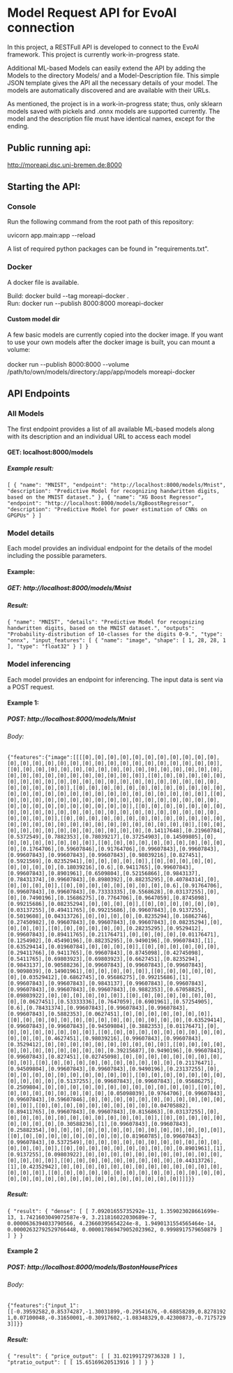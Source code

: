 # Model Request API for EvoAI connection

In this project, a RESTFull API is developed to connect to the EvoAl framework. This project is currently work-in-progress state.

Additional ML-based Models can easily extend the API by adding the Models to the directory Models/ and a Model-Description file. This simple JSON template gives the API all the necessary details of your model. The models are automatically discovered and are available with their URLs. 

As mentioned, the project is in a work-in-progress state; thus, only sklearn models saved with pickels and .onnx models are supported currently. The model and the description file must have identical names, except for the ending. 

## Public running api:

http://moreapi.dsc.uni-bremen.de:8000

## Starting the API:
### Console 
Run the following command from the root path of this repository:

uvicorn app.main:app --reload

A list of required python packages can be found in "requirements.txt".

### Docker
A docker file is available.

Build: docker build --tag moreapi-docker .\
Run: docker run --publish 8000:8000 moreapi-docker

#### Custom model dir
A few basic models are currently copied into the docker image.
If you want to use your own models after the docker image is built, you can mount a volume:\
\
docker run --publish 8000:8000 --volume /path/to/own/models/directory:/app/app/models moreapi-docker

## API Endpoints

### All Models

The first endpoint provides a list of all available ML-based models along with its description and an individual URL to access each model

#### GET: localhost:8000/models

##### Example result:

`[
  {
    "name": "MNIST",
    "endpoint": "http://localhost:8000/models/Mnist",
    "description": "Predictive Model for recognizing handwritten digits, based on the MNIST dataset."
  },
  {
    "name": "XG Boost Regressor",
    "endpoint": "http://localhost:8000/models/XgBoostRegressor",
    "description": "Predictive Model for power estimation of CNNs on GPGPUs"
  }
]`

### Model details

Each model provides an individual endpoint for the details of the model including the possible parameters.

#### Example:

##### GET: http://localhost:8000/models/Mnist

##### Result:

`{
  "name": "MNIST",
  "details": "Predictive Model for recognizing handwritten digits, based on the MNIST dataset.",
  "outputs": "Probability-distribution of 10-classes for the digits 0-9.",
  "type": "onnx",
  "input_features": [
    {
      "name": "image",
      "shape": [
        1,
        28,
        28,
        1
      ],
      "type": "float32"
    }
  ]
}`


### Model inferencing

Each model provides an endpoint for inferencing. The input data is sent via a POST request.

#### Example 1:

##### POST: http://localhost:8000/models/Mnist
###### Body:

`{"features":{"image":[[[[0],[0],[0],[0],[0],[0],[0],[0],[0],[0],[0],[0],[0],[0],[0],[0],[0],[0],[0],[0],[0],[0],[0],[0],[0],[0],[0],[0]],[[0],[0],[0],[0],[0],[0],[0],[0],[0],[0],[0],[0],[0],[0],[0],[0],[0],[0],[0],[0],[0],[0],[0],[0],[0],[0],[0],[0]],[[0],[0],[0],[0],[0],[0],[0],[0],[0],[0],[0],[0],[0],[0],[0],[0],[0],[0],[0],[0],[0],[0],[0],[0],[0],[0],[0],[0]],[[0],[0],[0],[0],[0],[0],[0],[0],[0],[0],[0],[0],[0],[0],[0],[0],[0],[0],[0],[0],[0],[0],[0],[0],[0],[0],[0],[0]],[[0],[0],[0],[0],[0],[0],[0],[0],[0],[0],[0],[0],[0],[0],[0],[0],[0],[0],[0],[0],[0],[0],[0],[0],[0],[0],[0],[0]],[[0],[0],[0],[0],[0],[0],[0],[0],[0],[0],[0],[0],[0],[0],[0],[0],[0],[0],[0],[0],[0],[0],[0],[0],[0],[0],[0],[0]],[[0],[0],[0],[0],[0],[0],[0],[0],[0],[0],[0],[0],[0],[0],[0],[0],[0],[0],[0],[0],[0],[0],[0],[0],[0],[0],[0],[0]],[[0],[0],[0],[0],[0],[0],[0],[0],[0],[0],[0],[0],[0],[0.14117648],[0.21960784],[0.5372549],[0.7882353],[0.78039217],[0.37254903],[0.14509805],[0],[0],[0],[0],[0],[0],[0],[0]],[[0],[0],[0],[0],[0],[0],[0],[0],[0],[0],[0],[0.1764706],[0.59607846],[0.91764706],[0.99607843],[0.99607843],[0.99607843],[0.99607843],[0.99607843],[0.98039216],[0.827451],[0.5921569],[0.02352941],[0],[0],[0],[0],[0]],[[0],[0],[0],[0],[0],[0],[0],[0],[0],[0.18039216],[0.6],[0.9411765],[0.99607843],[0.99607843],[0.8901961],[0.6509804],[0.52156866],[0.9843137],[0.78431374],[0.99607843],[0.8980392],[0.88235295],[0.40784314],[0],[0],[0],[0],[0]],[[0],[0],[0],[0],[0],[0],[0],[0],[0.6],[0.91764706],[0.99607843],[0.99607843],[0.73333335],[0.5568628],[0.03137255],[0],[0],[0.7490196],[0.15686275],[0.7764706],[0.9647059],[0.8745098],[0.99215686],[0.08235294],[0],[0],[0],[0]],[[0],[0],[0],[0],[0],[0],[0.03137255],[0.49411765],[0.99215686],[0.99607843],[0.9137255],[0.5019608],[0.04313726],[0],[0],[0],[0],[0.8235294],[0.16862746],[0.27450982],[0.99607843],[0.99607843],[0.99607843],[0.08235294],[0],[0],[0],[0]],[[0],[0],[0],[0],[0],[0],[0.28235295],[0.9529412],[0.99607843],[0.89411765],[0.21176471],[0],[0],[0],[0],[0.01176471],[0.1254902],[0.45490196],[0.88235295],[0.9490196],[0.99607843],[1],[0.63529414],[0.01960784],[0],[0],[0],[0]],[[0],[0],[0],[0],[0],[0],[0.29411766],[0.9411765],[0.99607843],[0.8745098],[0.42745098],[0.5411765],[0.69803923],[0.69803923],[0.6627451],[0.8235294],[0.9843137],[0.90588236],[0.99607843],[0.99607843],[0.99607843],[0.9098039],[0.14901961],[0],[0],[0],[0],[0]],[[0],[0],[0],[0],[0],[0],[0.03529412],[0.6862745],[0.95686275],[0.99215686],[1],[0.99607843],[0.99607843],[0.9843137],[0.99607843],[0.99607843],[0.99607843],[0.99607843],[0.99607843],[0.9882353],[0.67058825],[0.09803922],[0],[0],[0],[0],[0],[0]],[[0],[0],[0],[0],[0],[0],[0],[0],[0.0627451],[0.53333336],[0.7647059],[0.6901961],[0.57254905],[0.6],[0.78431374],[0.99607843],[0.99607843],[0.99607843],[0.99607843],[0.5882353],[0.0627451],[0],[0],[0],[0],[0],[0],[0]],[[0],[0],[0],[0],[0],[0],[0],[0],[0],[0],[0],[0],[0],[0],[0.63529414],[0.99607843],[0.99607843],[0.94509804],[0.3882353],[0.01176471],[0],[0],[0],[0],[0],[0],[0],[0]],[[0],[0],[0],[0],[0],[0],[0],[0],[0],[0],[0],[0],[0],[0.4627451],[0.98039216],[0.99607843],[0.99607843],[0.3529412],[0],[0],[0],[0],[0],[0],[0],[0],[0],[0]],[[0],[0],[0],[0],[0],[0],[0],[0],[0],[0],[0],[0],[0.39215687],[0.9490196],[0.99607843],[0.99607843],[0.827451],[0.02745098],[0],[0],[0],[0],[0],[0],[0],[0],[0],[0]],[[0],[0],[0],[0],[0],[0],[0],[0],[0],[0],[0],[0.21176471],[0.94509804],[0.99607843],[0.99607843],[0.9490196],[0.23137255],[0],[0],[0],[0],[0],[0],[0],[0],[0],[0],[0]],[[0],[0],[0],[0],[0],[0],[0],[0],[0],[0],[0],[0.5137255],[0.99607843],[0.99607843],[0.95686275],[0.2509804],[0],[0],[0],[0],[0],[0],[0],[0],[0],[0],[0],[0]],[[0],[0],[0],[0],[0],[0],[0],[0],[0],[0],[0.05098039],[0.9764706],[0.99607843],[0.99607843],[0.59607846],[0],[0],[0],[0],[0],[0],[0],[0],[0],[0],[0],[0],[0]],[[0],[0],[0],[0],[0],[0],[0],[0],[0],[0.04705882],[0.89411765],[0.99607843],[0.99607843],[0.8156863],[0.03137255],[0],[0],[0],[0],[0],[0],[0],[0],[0],[0],[0],[0],[0]],[[0],[0],[0],[0],[0],[0],[0],[0],[0],[0.30588236],[1],[0.99607843],[0.99607843],[0.25882354],[0],[0],[0],[0],[0],[0],[0],[0],[0],[0],[0],[0],[0],[0]],[[0],[0],[0],[0],[0],[0],[0],[0],[0],[0.81960785],[0.99607843],[0.99607843],[0.5372549],[0],[0],[0],[0],[0],[0],[0],[0],[0],[0],[0],[0],[0],[0],[0]],[[0],[0],[0],[0],[0],[0],[0],[0],[0],[0.8901961],[1],[0.9137255],[0.09803922],[0],[0],[0],[0],[0],[0],[0],[0],[0],[0],[0],[0],[0],[0],[0]],[[0],[0],[0],[0],[0],[0],[0],[0],[0],[0.44313726],[1],[0.42352942],[0],[0],[0],[0],[0],[0],[0],[0],[0],[0],[0],[0],[0],[0],[0],[0]],[[0],[0],[0],[0],[0],[0],[0],[0],[0],[0],[0],[0],[0],[0],[0],[0],[0],[0],[0],[0],[0],[0],[0],[0],[0],[0],[0],[0]]]]}}`

##### Result:

`{
  "result": {
    "dense": [
      [
        7.09201655735292e-11,
        1.359023028661699e-13,
        1.7421603049072587e-9,
        3.211816022030689e-7,
        0.0000636394033790566,
        4.23660395654224e-8,
        1.9490131554565464e-14,
        0.00002632792529766448,
        0.000017869479052023962,
        0.9998917579650879
      ]
    ]
  }
}`

#### Example 2

##### POST: http://localhost:8000/models/BostonHousePrices
###### Body:

`{"features":{"input_1":[[-0.39592582,0.85374287,-1.30031899,-0.29541676,-0.68858289,0.82781921,0.07100048,-0.31650001,-0.30917602,-1.08348329,0.42300873,-0.71757293]]}}`

##### Result:

`{
  "result": {
    "price_output": [
      [
        31.021991729736328
      ]
    ],
    "ptratio_output": [
      [
        15.65169620513916
      ]
    ]
  }
}`
